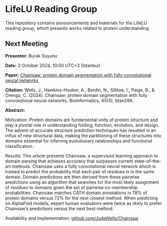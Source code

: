 # LifeLU Reading Group

This repository contains announcements and materials for the LifeLU reading group, which presents works related to protein understanding.

## Next Meeting

**Presenter:** Burak Suyunu

**Date:** 3 October 2024, 10:00 UTC+3 (Istanbul)

**Paper:** [Chainsaw: protein domain segmentation with fully convolutional neural networks](https://academic.oup.com/bioinformatics/article/40/5/btae296/7667299)

**Citation:** Wells, J., Hawkins-Hooker, A., Bordin, N., Sillitoe, I., Paige, B., & Orengo, C. (2024). Chainsaw: protein domain segmentation with fully convolutional neural networks. Bioinformatics, 40(5), btae296.

**Abstract:**

Motivation: Protein domains are fundamental units of protein structure and play a pivotal role in understanding folding, function, evolution, and design. The advent of accurate structure prediction techniques has resulted in an influx of new structural data, making the partitioning of these structures into domains essential for inferring evolutionary relationships and functional classification.

Results: This article presents Chainsaw, a supervised learning approach to domain parsing that achieves accuracy that surpasses current state-of-the-art methods. Chainsaw uses a fully convolutional neural network which is trained to predict the probability that each pair of residues is in the same domain. Domain predictions are then derived from these pairwise predictions using an algorithm that searches for the most likely assignment of residues to domains given the set of pairwise co-membership probabilities. Chainsaw matches CATH domain annotations in 78% of protein domains versus 72% for the next closest method. When predicting on AlphaFold models, expert human evaluators were twice as likely to prefer Chainsaw’s predictions versus the next best method.

Availability and implementation: [github.com/JudeWells/Chainsaw](https://github.com/JudeWells/Chainsaw)